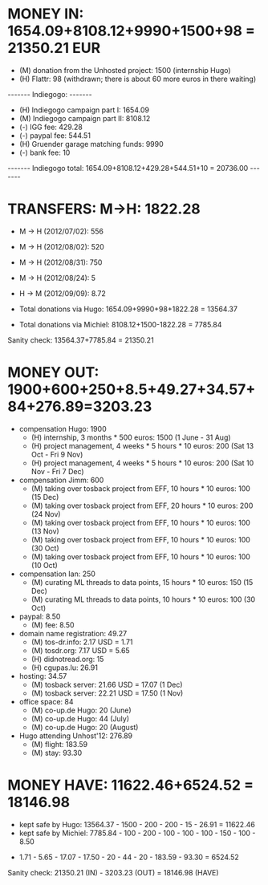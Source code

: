 MONEY IN: 1654.09+8108.12+9990+1500+98 = 21350.21 EUR
=======================
 
 * (M) donation from the Unhosted project: 1500 (internship Hugo)
 * (H) Flattr: 98 (withdrawn; there is about 60 more euros in there waiting)

------- Indiegogo: -------

 * (H) Indiegogo campaign part I: 1654.09
 * (M) Indiegogo campaign part II: 8108.12
 * (-) IGG fee: 429.28
 * (-) paypal fee: 544.51
 * (H) Gruender garage matching funds: 9990
 * (-) bank fee: 10

------- Indiegogo total: 1654.09+8108.12+429.28+544.51+10 = 20736.00 -------


TRANSFERS: M->H: 1822.28
=======================

 * M -> H (2012/07/02): 556
 * M -> H (2012/08/02): 520
 * M -> H (2012/08/31): 750
 * M -> H (2012/08/24): 5
 * H -> M (2012/09/09): 8.72

 * Total donations via Hugo: 1654.09+9990+98+1822.28 = 13564.37
 * Total donations via Michiel: 8108.12+1500-1822.28 = 7785.84

 Sanity check: 13564.37+7785.84 = 21350.21

MONEY OUT: 1900+600+250+8.5+49.27+34.57+84+276.89=3203.23
=======================

 * compensation Hugo: 1900
    * (H) internship, 3 months * 500 euros: 1500 (1 June - 31 Aug)
    * (H) project management, 4 weeks * 5 hours * 10 euros: 200 (Sat 13 Oct - Fri 9 Nov)
    * (H) project management, 4 weeks * 5 hours * 10 euros: 200 (Sat 10 Nov - Fri 7 Dec)
* compensation Jimm: 600
    * (M) taking over tosback project from EFF, 10 hours * 10 euros: 100 (15 Dec)
    * (M) taking over tosback project from EFF, 20 hours * 10 euros: 200 (24 Nov)
    * (M) taking over tosback project from EFF, 10 hours * 10 euros: 100 (13 Nov)
    * (M) taking over tosback project from EFF, 10 hours * 10 euros: 100 (30 Oct)
    * (M) taking over tosback project from EFF, 10 hours * 10 euros: 100 (10 Oct)
* compensation Ian: 250
    * (M) curating ML threads to data points, 15 hours * 10 euros: 150 (15 Dec)
    * (M) curating ML threads to data points, 10 hours * 10 euros: 100 (30 Oct)
* paypal: 8.50
    * (M) fee: 8.50
* domain name registration: 49.27
    * (M) tos-dr.info: 2.17 USD = 1.71
    * (M) tosdr.org: 7.17 USD = 5.65
    * (H) didnotread.org: 15
    * (H) cgupas.lu: 26.91
* hosting: 34.57
    * (M) tosback server: 21.66 USD = 17.07 (1 Dec)
    * (M) tosback server: 22.21 USD = 17.50 (1 Nov)
* office space: 84
    * (M) co-up.de Hugo: 20 (June)
    * (M) co-up.de Hugo: 44 (July)
    * (M) co-up.de Hugo: 20 (August)
* Hugo attending Unhost'12: 276.89
    * (M) flight: 183.59
    * (M) stay: 93.30

MONEY HAVE: 11622.46+6524.52 = 18146.98
=======================

 * kept safe by Hugo: 13564.37 - 1500 - 200 - 200 - 15 - 26.91 = 11622.46
 * kept safe by Michiel: 7785.84 - 100 - 200 - 100 - 100 - 100 - 150 - 100 - 8.50
  - 1.71 - 5.65 - 17.07 - 17.50 - 20 - 44 - 20 - 183.59 - 93.30 = 6524.52

Sanity check: 21350.21 (IN) - 3203.23 (OUT) = 18146.98 (HAVE)
